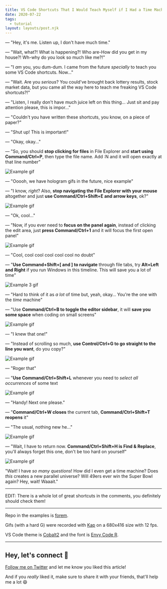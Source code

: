 ```yaml
---
title: VS Code Shortcuts That I Would Teach Myself if I Had a Time Machine With Limited Fuel
date: 2020-07-22
tags:
  - tutorial
layout: layouts/post.njk
---
```


— "Hey, it's me. Listen up, I don't have much time."

— "Wait, what?! What is happening?! Who are-How did you get in my house?! Wh-why do you look so much like me?!"

— "I _am_ you, you dum-dum. I came from the future _specially_ to teach you some VS Code shortcuts. Now..."

— "Wait. Are you _serious_? You could've brought back lottery results, stock market data, but you came all the way here to teach me freaking VS Code shortcuts?!"

— "Listen, I really don't have much juice left on this thing... Just sit and pay attention please, this is impor..."

— "Couldn't you have written these shortcuts, you know, on a piece of paper?"

— "Shut up! This is important!"

— "Okay, okay..."

— "So, you should **stop clicking for files** in File Explorer and **start using Command/Ctrl+P**, then type the file name. Add :N and it will open exactly at that line number"

![Example gif](https://dev-to-uploads.s3.amazonaws.com/i/dknmw72cwqc9759p9mtz.gif)

— "Ooooh, we have hologram gifs in the future, nice example"

— "I know, _right_? Also, **stop navigating the File Explorer with your mouse** altogether and just **use Command/Ctrl+Shift+E and arrow keys**, ok?"

![Example gif](https://dev-to-uploads.s3.amazonaws.com/i/6wjl0po3vjkg8h1onzot.gif)

— "Ok, cool..."

— "Now, if you ever need to **focus on the panel again**, instead of clicking the edit area, just **press Command/Ctrl+1** and it will focus the first open panel"

![Example gif](https://dev-to-uploads.s3.amazonaws.com/i/len0ga2b2jeu27xqvbmt.gif)

— "Cool, cool cool cool cool cool no doubt"

— "**Use Command+Shift+[ and ] to navigate** through file tabs, try **Alt+Left and Right** if you run Windows in this timeline. This will save you a lot of time"

![Example 3 gif](https://dev-to-uploads.s3.amazonaws.com/i/1o6ppe9fulerd7h5z51j.gif)

— "Hard to think of it as _a lot_ of time but, yeah, okay… You're the one with the _time_ machine"

— "Use **Command/Ctrl+B to toggle the editor sidebar**, it will **save you some space** when coding on small screens"

![Example gif](https://dev-to-uploads.s3.amazonaws.com/i/8x29w73g654lo5omhzz5.gif)

— "I knew that one!"

— "Instead of scrolling so much, **use Control/Ctrl+G to go straight to the line you want**, do you copy?"

![Example gif](https://dev-to-uploads.s3.amazonaws.com/i/287qjeujlzkprorqrw0l.gif)

— "Roger that"

— "**Use Command/Ctrl+Shift+L** whenever you need to _select all occurrences_ of some text

![Example gif](https://dev-to-uploads.s3.amazonaws.com/i/0t3jb9x2bfna6s47g1s7.gif)

— "Handy! Next one please."

— "**Command/Ctrl+W closes** the current tab, **Command/Ctrl+Shift+T reopens** it"

— "The usual, nothing new he..."

![Example gif](https://dev-to-uploads.s3.amazonaws.com/i/rjao669s54wmblxnv9ec.gif)

— "Wait, I have to return now. **Command/Ctrl+Shift+H is Find & Replace**, you'll always forget this one, don't be too hard on yourself"

![Example gif](https://dev-to-uploads.s3.amazonaws.com/i/bpzaslxon2eoyaoctply.gif)

"Wait! I have _so many questions_! How did I even get a time machine? Does _this_ creates a new parallel universe? Will 49ers ever win the Super Bowl again? Hey, wait! Waaait."

---

EDIT: There is a whole lot of great shortcuts in the comments, you definitely should check them!

---

Repo in the examples is [forem](https://github.com/forem/forem).

Gifs (with a hard G) were recorded with [Kap](https://getkap.co/) on a 680x416 size with 12 fps.

VS Code theme is [Cobalt2](https://github.com/wesbos/cobalt2-vscode) and the font is [Envy Code R](https://damieng.com/blog/2008/05/26/envy-code-r-preview-7-coding-font-released).

---

## Hey, let's connect 👋

[Follow me on Twitter](https://twitter.com/paladini_dev) and let me know you liked this article!

And if you _really_ liked it, make sure to share it with your friends, that'll help me a lot 😄
